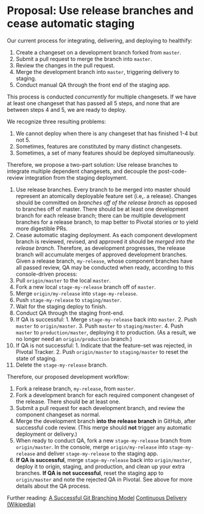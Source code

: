 # Proposal: Use release branches and cease automatic staging

Our current process for integrating, delivering, and deploying to healthify:

1. Create a changeset on a development branch forked from `master`.
2. Submit a pull request to merge the branch into `master`.
3. Review the changes in the pull request.
4. Merge the development branch into `master`, triggering delivery to staging.
5. Conduct manual QA through the front end of the staging app.

This process is conducted _concurrently_ for multiple changesets. If we have at least one changeset that has passed all 5 steps, and none that are between steps 4 and 5, we are ready to deploy.

We recognize three resulting problems:

1. We cannot deploy when there is any changeset that has finished 1-4 but not 5.
2. Sometimes, features are constituted by many distinct changesets.
3. Sometimes, a set of many features should be deployed simultaneously.

Therefore, we propose a two-part solution: Use release branches to integrate multiple dependent changesets, and decouple the post-code-review integration from the staging deployment.

1. Use release branches. Every branch to be merged into master should represent an atomically deployable feature set (i.e,. a release). Changes should be committed on _branches off of the release branch_ as opposed to branches off of master. There should be at least one development branch for each release branch; there can be multiple development branches for a release branch, to map better to Pivotal stories or to yield more digestible PRs.
2. Cease automatic staging deployment. As each component development branch is reviewed, revised, and approved it should be _merged into the release branch_. Therefore, as development progresses, the release branch will accumulate merges of approved development branches. Given a release branch, `my-release`, whose component branches have all passed review, QA may be conducted when ready, according to this console-driven process:
  1. Pull `origin/master` to the local `master`.
  2. Fork a new local `stage-my-release` branch off of `master`.
  3. Merge `origin/my-release` into `stage-my-release`.
  4. Push `stage-my-release` to `staging/master`.
  5. Wait for the staging deploy to finish.
  6. Conduct QA through the staging front-end.
  7. If QA is successful:
    1. Merge `stage-my-release` back into `master`.
    2. Push `master` to `origin/master`.
    3. Push `master` to `staging/master`.
    4. Push `master` to `production/master`, deploying it to production. (As a result, we no longer need an `origin/production` branch.)
  8. If QA is not successful:
    1. Indicate that the feature-set was rejected, in Pivotal Tracker.
    2. Push `origin/master` to `staging/master` to reset the state of staging.
  9. Delete the `stage-my-release` branch.

Therefore, our proposed development workflow:

1. Fork a release branch, `my-release`, from `master`.
2. Fork a development branch for each required component changeset of the release. There should be at least one.
3. Submit a pull request for each development branch, and review the component changeset as normal.
4. Merge the development branch **into the release branch** in GitHub, after successful code review. (This merge should **not** trigger any automatic deployment or delivery.)
5. When ready to conduct QA, fork a new `stage-my-release` branch from `origin/master`. In the console, merge `origin/my-release` into `stage-my-release` and deliver `stage-my-release` to the staging app.
6. **If QA is successful**, merge `stage-my-release` back into `origin/master`, deploy it to origin, staging, and production, and clean up your extra branches. **If QA is not successful**, reset the staging app to `origin/master` and note the rejected QA in Pivotal. See above for more details about the QA process.

Further reading:
[A Successful Git Branching Model](http://nvie.com/posts/a-successful-git-branching-model/)
[Continuous Delivery (Wikipedia)](https://en.wikipedia.org/wiki/Continuous_delivery)
